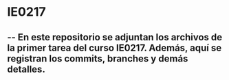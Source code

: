 # IE0217
--
En este repositorio se adjuntan los archivos de la primer tarea del curso IE0217.
Además, aquí se registran los commits, branches y demás detalles.
--

